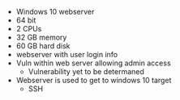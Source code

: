 - Windows 10 webserver
- 64 bit
- 2 CPUs
- 32 GB memory
- 60 GB hard disk
-  webserver with user login info
- Vuln within web server allowing admin access
    - Vulnerability yet to be determaned
- Webserver is used to get to windows 10 target
    - SSH
